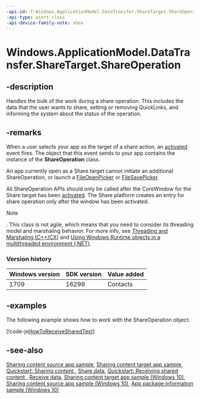 ```yaml
---
-api-id: T:Windows.ApplicationModel.DataTransfer.ShareTarget.ShareOperation
-api-type: winrt class
-api-device-family-note: xbox
---
```


<!-- Class syntax.
public class ShareOperation : Windows.ApplicationModel.DataTransfer.ShareTarget.IShareOperation, Windows.ApplicationModel.DataTransfer.ShareTarget.IShareOperation2, Windows.ApplicationModel.DataTransfer.ShareTarget.IShareOperation3
-->

# Windows.ApplicationModel.DataTransfer.ShareTarget.ShareOperation

## -description

Handles the bulk of the work during a share operation. This includes the data that the user wants to share, setting or removing QuickLinks, and informing the system about the status of the operation.

## -remarks

When a user selects your app as the target of a share action, an [activated](../windows.applicationmodel.core/coreapplicationview_activated.md) event fires. The object that this event sends to your app contains the instance of the **ShareOperation** class.

An app currently open as a Share target cannot initiate an additional ShareOperation, or launch a [FileOpenPicker](../windows.storage.pickers/fileopenpicker.md) or [FileSavePicker](../windows.storage.pickers/filesavepicker.md).

All ShareOperation APIs should only be called after the CoreWindow for the Share target has been [activated](../windows.ui.core/corewindow_activated.md). The Share platform creates an entry for share operation only after the window has been activated.

> [!NOTE]
> : This class is not agile, which means that you need to consider its threading model and marshaling behavior. For more info, see [Threading and Marshaling (C++/CX)](https://go.microsoft.com/fwlink/p/?linkid=258275) and [Using Windows Runtime objects in a multithreaded environment (.NET)](https://go.microsoft.com/fwlink/p/?linkid=258277).

### Version history

| Windows version | SDK version | Value added |
| -- | -- | -- |
| 1709 | 16299 | Contacts |

## -examples

The following example shows how to work with the ShareOperation object.

[!code-js[HowToReceiveSharedText](../windows.applicationmodel.datatransfer.sharetarget/code/ShareTargetBeta/javascript/js/ReceivedShardText.js#SnippetHowToReceiveSharedText)]

## -see-also

[Sharing content source app sample](https://go.microsoft.com/fwlink/p/?linkid=231511), [Sharing content target app sample](https://go.microsoft.com/fwlink/p/?linkid=231519), [Quickstart: Sharing content ](https://msdn.microsoft.com/library/594cd09c-19d4-4f7e-996a-e8e2489170dd), [Share data](https://msdn.microsoft.com/library/32287f5e-eb86-4b98-97ff-8f6228d06782), [Quickstart: Receiving shared content ](https://msdn.microsoft.com/library/84d45bb6-2784-4b5f-8b13-debf786a0304), [Receive data](https://msdn.microsoft.com/library/0aff9e0d-dff4-4018-b393-a26b11afdb41), [Sharing content target app sample (Windows 10)](https://go.microsoft.com/fwlink/p/?LinkId=620597), [Sharing content source app sample (Windows 10)](https://go.microsoft.com/fwlink/p/?LinkId=620596), [App package information sample (Windows 10)](https://go.microsoft.com/fwlink/p/?LinkId=620581)
